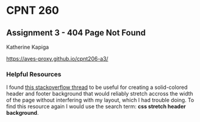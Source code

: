 # CPNT 260
## Assignment 3 - 404 Page Not Found
Katherine Kapiga

https://aves-proxy.github.io/cpnt206-a3/

### Helpful Resources
I found [this stackoverflow thread](https://stackoverflow.com/questions/2309819/how-to-stretch-a-header-across-a-web-page-background-with-css) to be useful for creating a solid-colored header and footer background that would reliably stretch accross the width of the page without interfering with my layout, which I had trouble doing. To find this resource again I would use the search term: **css stretch header background**.